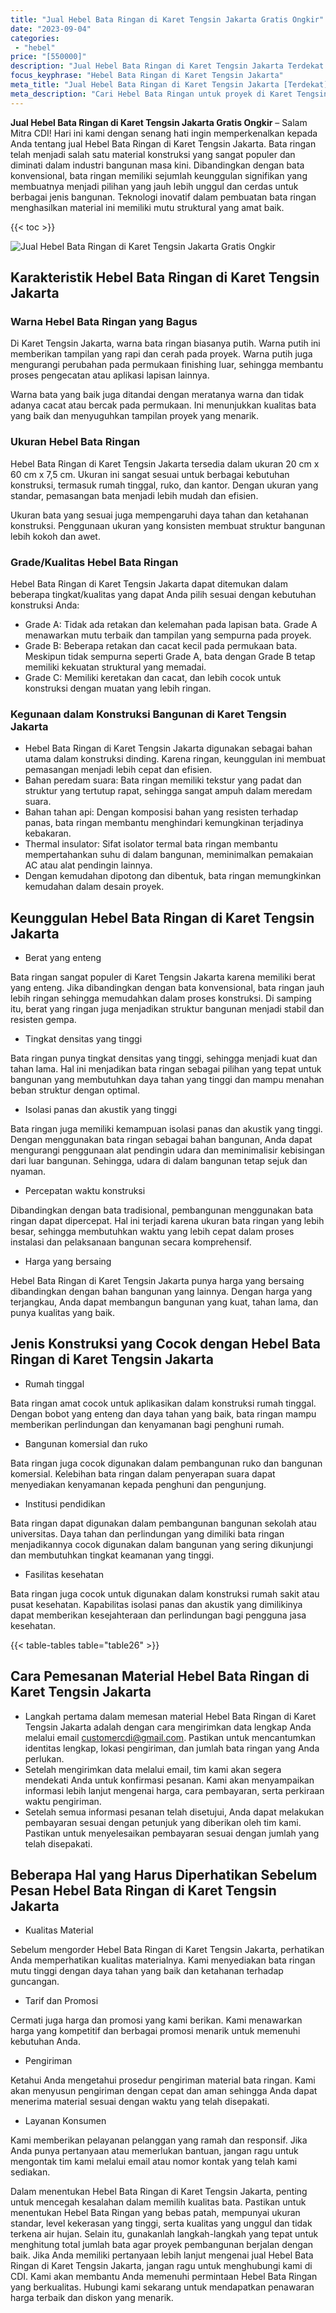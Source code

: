 ```yaml
---
title: "Jual Hebel Bata Ringan di Karet Tengsin Jakarta Gratis Ongkir"
date: "2023-09-04"
categories:
 - "hebel"
price: "[550000]"
description: "Jual Hebel Bata Ringan di Karet Tengsin Jakarta Terdekat. Hebel Bata Ringan ini sering digunakan dalam proyek pembangunan sebagai material dinding yang kokoh dan awet. Kontak kami untuk mendapatkan informasi lebih lanjut."
focus_keyphrase: "Hebel Bata Ringan di Karet Tengsin Jakarta"
meta_title: "Jual Hebel Bata Ringan di Karet Tengsin Jakarta [Terdekat] - CDI"
meta_description: "Cari Hebel Bata Ringan untuk proyek di Karet Tengsin Jakarta? Kami memiliki Hebel Bata Ringan berkualitas untuk material dinding. Raih penawaran terbaik sekarang."
---
```


**Jual Hebel Bata Ringan di Karet Tengsin Jakarta Gratis Ongkir** – Salam Mitra CDI! Hari ini kami dengan senang hati ingin memperkenalkan kepada Anda tentang jual Hebel Bata Ringan di Karet Tengsin Jakarta. Bata ringan telah menjadi salah satu material konstruksi yang sangat populer dan diminati dalam industri bangunan masa kini. Dibandingkan dengan bata konvensional, bata ringan memiliki sejumlah keunggulan signifikan yang membuatnya menjadi pilihan yang jauh lebih unggul dan cerdas untuk berbagai jenis bangunan. Teknologi inovatif dalam pembuatan bata ringan menghasilkan material ini memiliki mutu struktural yang amat baik.

{{< toc >}}

![Jual Hebel Bata Ringan di Karet Tengsin Jakarta Gratis Ongkir](/images/hebel/hebel-bataringan-08.jpg)

## Karakteristik Hebel Bata Ringan di Karet Tengsin Jakarta

### Warna Hebel Bata Ringan yang Bagus

Di Karet Tengsin Jakarta, warna bata ringan biasanya putih. Warna putih ini memberikan tampilan yang rapi dan cerah pada proyek. Warna putih juga mengurangi perubahan pada permukaan finishing luar, sehingga membantu proses pengecatan atau aplikasi lapisan lainnya.

Warna bata yang baik juga ditandai dengan meratanya warna dan tidak adanya cacat atau bercak pada permukaan. Ini menunjukkan kualitas bata yang baik dan menyuguhkan tampilan proyek yang menarik.

### Ukuran Hebel Bata Ringan

Hebel Bata Ringan di Karet Tengsin Jakarta tersedia dalam ukuran 20 cm x 60 cm x 7,5 cm. Ukuran ini sangat sesuai untuk berbagai kebutuhan konstruksi, termasuk rumah tinggal, ruko, dan kantor. Dengan ukuran yang standar, pemasangan bata menjadi lebih mudah dan efisien.

Ukuran bata yang sesuai juga mempengaruhi daya tahan dan ketahanan konstruksi. Penggunaan ukuran yang konsisten membuat struktur bangunan lebih kokoh dan awet.

### Grade/Kualitas Hebel Bata Ringan

Hebel Bata Ringan di Karet Tengsin Jakarta dapat ditemukan dalam beberapa tingkat/kualitas yang dapat Anda pilih sesuai dengan kebutuhan konstruksi Anda:

*   Grade A: Tidak ada retakan dan kelemahan pada lapisan bata. Grade A menawarkan mutu terbaik dan tampilan yang sempurna pada proyek.
*   Grade B: Beberapa retakan dan cacat kecil pada permukaan bata. Meskipun tidak sempurna seperti Grade A, bata dengan Grade B tetap memiliki kekuatan struktural yang memadai.
*   Grade C: Memiliki keretakan dan cacat, dan lebih cocok untuk konstruksi dengan muatan yang lebih ringan.

### Kegunaan dalam Konstruksi Bangunan di Karet Tengsin Jakarta

*   Hebel Bata Ringan di Karet Tengsin Jakarta digunakan sebagai bahan utama dalam konstruksi dinding. Karena ringan, keunggulan ini membuat pemasangan menjadi lebih cepat dan efisien.
*   Bahan peredam suara: Bata ringan memiliki tekstur yang padat dan struktur yang tertutup rapat, sehingga sangat ampuh dalam meredam suara.
*   Bahan tahan api: Dengan komposisi bahan yang resisten terhadap panas, bata ringan membantu menghindari kemungkinan terjadinya kebakaran.
*   Thermal insulator: Sifat isolator termal bata ringan membantu mempertahankan suhu di dalam bangunan, meminimalkan pemakaian AC atau alat pendingin lainnya.
*   Dengan kemudahan dipotong dan dibentuk, bata ringan memungkinkan kemudahan dalam desain proyek.

## Keunggulan Hebel Bata Ringan di Karet Tengsin Jakarta

*   Berat yang enteng

Bata ringan sangat populer di Karet Tengsin Jakarta karena memiliki berat yang enteng. Jika dibandingkan dengan bata konvensional, bata ringan jauh lebih ringan sehingga memudahkan dalam proses konstruksi. Di samping itu, berat yang ringan juga menjadikan struktur bangunan menjadi stabil dan resisten gempa.
*   Tingkat densitas yang tinggi

Bata ringan punya tingkat densitas yang tinggi, sehingga menjadi kuat dan tahan lama. Hal ini menjadikan bata ringan sebagai pilihan yang tepat untuk bangunan yang membutuhkan daya tahan yang tinggi dan mampu menahan beban struktur dengan optimal.
*   Isolasi panas dan akustik yang tinggi

Bata ringan juga memiliki kemampuan isolasi panas dan akustik yang tinggi. Dengan menggunakan bata ringan sebagai bahan bangunan, Anda dapat mengurangi penggunaan alat pendingin udara dan meminimalisir kebisingan dari luar bangunan. Sehingga, udara di dalam bangunan tetap sejuk dan nyaman.
*   Percepatan waktu konstruksi

Dibandingkan dengan bata tradisional, pembangunan menggunakan bata ringan dapat dipercepat. Hal ini terjadi karena ukuran bata ringan yang lebih besar, sehingga membutuhkan waktu yang lebih cepat dalam proses instalasi dan pelaksanaan bangunan secara komprehensif.
*   Harga yang bersaing

Hebel Bata Ringan di Karet Tengsin Jakarta punya harga yang bersaing dibandingkan dengan bahan bangunan yang lainnya. Dengan harga yang terjangkau, Anda dapat membangun bangunan yang kuat, tahan lama, dan punya kualitas yang baik.

## Jenis Konstruksi yang Cocok dengan Hebel Bata Ringan di Karet Tengsin Jakarta

*   Rumah tinggal

Bata ringan amat cocok untuk aplikasikan dalam konstruksi rumah tinggal. Dengan bobot yang enteng dan daya tahan yang baik, bata ringan mampu memberikan perlindungan dan kenyamanan bagi penghuni rumah.
*   Bangunan komersial dan ruko

Bata ringan juga cocok digunakan dalam pembangunan ruko dan bangunan komersial. Kelebihan bata ringan dalam penyerapan suara dapat menyediakan kenyamanan kepada penghuni dan pengunjung.
*   Institusi pendidikan

Bata ringan dapat digunakan dalam pembangunan bangunan sekolah atau universitas. Daya tahan dan perlindungan yang dimiliki bata ringan menjadikannya cocok digunakan dalam bangunan yang sering dikunjungi dan membutuhkan tingkat keamanan yang tinggi.
*   Fasilitas kesehatan

Bata ringan juga cocok untuk digunakan dalam konstruksi rumah sakit atau pusat kesehatan. Kapabilitas isolasi panas dan akustik yang dimilikinya dapat memberikan kesejahteraan dan perlindungan bagi pengguna jasa kesehatan.

{{< table-tables table="table26" >}}

## Cara Pemesanan Material Hebel Bata Ringan di Karet Tengsin Jakarta

*   Langkah pertama dalam memesan material Hebel Bata Ringan di Karet Tengsin Jakarta adalah dengan cara mengirimkan data lengkap Anda melalui email customercdi@gmail.com. Pastikan untuk mencantumkan identitas lengkap, lokasi pengiriman, dan jumlah bata ringan yang Anda perlukan.
*   Setelah mengirimkan data melalui email, tim kami akan segera mendekati Anda untuk konfirmasi pesanan. Kami akan menyampaikan informasi lebih lanjut mengenai harga, cara pembayaran, serta perkiraan waktu pengiriman.
*   Setelah semua informasi pesanan telah disetujui, Anda dapat melakukan pembayaran sesuai dengan petunjuk yang diberikan oleh tim kami. Pastikan untuk menyelesaikan pembayaran sesuai dengan jumlah yang telah disepakati.

## Beberapa Hal yang Harus Diperhatikan Sebelum Pesan Hebel Bata Ringan di Karet Tengsin Jakarta

*   Kualitas Material

Sebelum mengorder Hebel Bata Ringan di Karet Tengsin Jakarta, perhatikan Anda memperhatikan kualitas materialnya. Kami menyediakan bata ringan mutu tinggi dengan daya tahan yang baik dan ketahanan terhadap guncangan.
*   Tarif dan Promosi

Cermati juga harga dan promosi yang kami berikan. Kami menawarkan harga yang kompetitif dan berbagai promosi menarik untuk memenuhi kebutuhan Anda.
*   Pengiriman

Ketahui Anda mengetahui prosedur pengiriman material bata ringan. Kami akan menyusun pengiriman dengan cepat dan aman sehingga Anda dapat menerima material sesuai dengan waktu yang telah disepakati.
*   Layanan Konsumen

Kami memberikan pelayanan pelanggan yang ramah dan responsif. Jika Anda punya pertanyaan atau memerlukan bantuan, jangan ragu untuk mengontak tim kami melalui email atau nomor kontak yang telah kami sediakan.

Dalam menentukan Hebel Bata Ringan di Karet Tengsin Jakarta, penting untuk mencegah kesalahan dalam memilih kualitas bata. Pastikan untuk menentukan Hebel Bata Ringan yang bebas patah, mempunyai ukuran standar, level kekerasan yang tinggi, serta kualitas yang unggul dan tidak terkena air hujan. Selain itu, gunakanlah langkah-langkah yang tepat untuk menghitung total jumlah bata agar proyek pembangunan berjalan dengan baik. Jika Anda memiliki pertanyaan lebih lanjut mengenai jual Hebel Bata Ringan di Karet Tengsin Jakarta, jangan ragu untuk menghubungi kami di CDI. Kami akan membantu Anda memenuhi permintaan Hebel Bata Ringan yang berkualitas. Hubungi kami sekarang untuk mendapatkan penawaran harga terbaik dan diskon yang menarik.